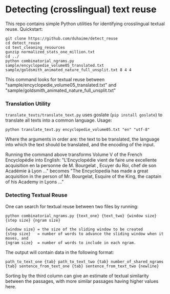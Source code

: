 # Detecting (crosslingual) text reuse

This repo contains simple Python utilities for identifying crosslingual textual reuse. Quickstart:

<pre><code>git clone https://github.com/duhaime/detect_reuse 
cd detect_reuse 
cd text_cleaning_resources
gunzip normalized_stats_one_million.txt
cd ../
python combinatorial_ngrams.py sample/encyclopedie_volume05_translated.txt sample/goldsmith_animated_nature_full_unsplit.txt 8 4 4</code></pre>

This command looks for textual reuse between "sample/encyclopedie_volume05_translated.txt" and "sample/goldsmith_animated_nature_full_unsplit.txt"

### Translation Utility

`translate_texts/translate_text.py` uses goslate (`pip install goslate`) to translate all texts into a common language. Usage:

`python translate_text.py encyclopedie_volume05.txt "en" "utf-8"`

Where the arguments in order are: the text to be translated, the language into which the text should be translated, and the encoding of the input. 

Running the command above transforms Volume V of the French Encyclopédie into English: "L'Encyclopédie vient de faire une excellente acquisition en la personne de M. Bourgelat , Ecuyer du Roi, chef de son Académie à Lyon ..." becomes "The Encyclopedia has made a great acquisition in the person of Mr. Bourgelat, Esquire of the King, the captain of his Academy in Lyons ..."

### Detecting Textual Reuse

One can search for textual reuse between two files by running:

`python combinatorial_ngrams.py {text_one} {text_two} {window size} {step size} {ngram size}`

<pre><code>{window size} = the size of the sliding window to be created
{step size}   = number of words to advance the sliding window when it moves, and 
{ngram size}  = number of words to include in each ngram.</code></pre>

The output will contain data in the following format:

`path_to_text_one {tab} path_to_text_two {tab} number_of_shared_ngrams {tab} sentence_from_text_one {tab} sentence_from_text_two {newline}`

Sorting by the third column can give an estimate of textual similarity between the passages, with more similar passages having higher values here. 
